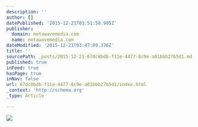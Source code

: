 ```yaml
---
description: ''
author: []
datePublished: '2015-12-21T03:51:58.905Z'
publisher:
  domain: metawavemedia.com
  name: metawavemedia.com
dateModified: '2015-12-21T03:47:09.376Z'
title: ''
sourcePath: _posts/2015-12-21-67dc8bdb-f11e-4477-8c9e-a01bbb27b5d1.md
published: true
inFeed: true
hasPage: true
inNav: false
url: 67dc8bdb-f11e-4477-8c9e-a01bbb27b5d1/index.html
_context: 'http://schema.org'
_type: Article

---
```

![](http://metawavemedia.com/mw/Home_files/shapeimage_1.png)